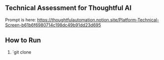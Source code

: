## Technical Assessment for Thoughtful AI

Prompt is here: https://thoughtfulautomation.notion.site/Platform-Technical-Screen-b61b6f6980714c198dc49b91dd23d695

## How to Run
1. `git clone 


